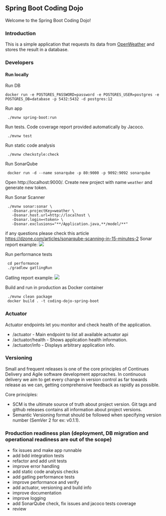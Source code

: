 Spring Boot Coding Dojo
---

Welcome to the Spring Boot Coding Dojo!

### Introduction

This is a simple application that requests its data from [OpenWeather](https://openweathermap.org/) and stores the result in a database.

### Developers 

#### Run locally
Run DB

```docker run -e POSTGRES_PASSWORD=password -e POSTGRES_USER=postgres -e POSTGRES_DB=database -p 5432:5432 -d postgres:12```

Run app

```
 ./mvnw spring-boot:run
```

Run tests. Code coverage report provided automatically by Jacoco.
```
 ./mvnw test
```

Run static code analysis

```
 ./mvnw checkstyle:check
```

Run SonarQube 

```
 docker run -d --name sonarqube -p 80:9000 -p 9092:9092 sonarqube
```
Open http://localhost:9000/. Create new project with name `weather` and generate new token.

Run Sonar Scanner

```
 ./mvnw sonar:sonar \
   -Dsonar.projectKey=weather \
   -Dsonar.host.url=http://localhost \
   -Dsonar.login=<token> \
   -Dsonar.exclusions="**/Application.java,**/model/**"
```
if any questions please check this article https://dzone.com/articles/sonarqube-scanning-in-15-minutes-2
Sonar report example:
![](./sonar-report.png)

Run performance tests
```
 cd performance
 ./gradlew gatlingRun
```
Gatling report example:
![](./gatling-report.png)

Build and run in production as Docker container
```
 ./mvnw clean package
 docker build . -t coding-dojo-spring-boot
```

### Actuator
Actuator endpoints let you monitor and check health of the application.
 -  /actuator - Main endpoint to list all available actuator api 
 -  /actuator/health - Shows application health information.
 -  /actuator/info - Displays arbitrary application info.

### Versioning
Small and frequent releases is one of the core principles of Continues Delivery and Agile software development approaches.  In continuous delivery we aim to get every change in version control as far towards release as we can, getting comprehensive feedback as rapidly as possible.

Core principles:
 - SCM is the ultimate source of truth about project version. Git tags and github releases contains all information about project versions.
 - Semantic Versioning format should be followed when specifying version number (SemVer 2 for ex: v0.1.1).
 
### Production readiness plan (deployment, DB migration and operational readiness are out of the scope)
 - fix issues and make app runnable
 - add bdd integration tests
 - refactor and add unit tests
 - improve error handling
 - add static code analysis checks
 - add gatling performance tests
 - improve performance and verify
 - add actuator, versioning and build info
 - improve documentation
 - improve logging
 - add SonarQube check, fix issues and jacoco tests coverage
 - review
